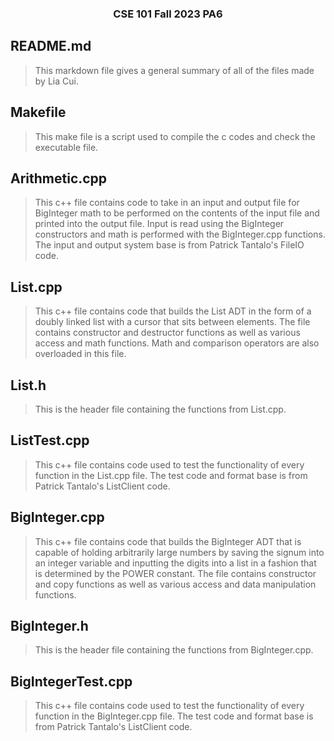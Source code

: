 <h3 align="center">CSE 101 Fall 2023 PA6</h3>

## README.md
> This markdown file gives a general summary of all of the files made by Lia Cui.

## Makefile
> This make file is a script used to compile the c codes and check the executable file.

## Arithmetic.cpp
> This c++ file contains code to take in an input and output file for BigInteger math to be performed on the contents of the input file and printed into the output file. Input is read using the BigInteger constructors and math is performed with the BigInteger.cpp functions. The input and output system base is from Patrick Tantalo's FileIO code.

## List.cpp
> This c++ file contains code that builds the List ADT in the form of a doubly linked list with a cursor that sits between elements. The file contains constructor and destructor functions as well as various access and math functions. Math and comparison operators are also overloaded in this file.

## List.h
> This is the header file containing the functions from List.cpp.

## ListTest.cpp
> This c++ file contains code used to test the functionality of every function in the List.cpp file. The test code and format base is from Patrick Tantalo's ListClient code.

## BigInteger.cpp
> This c++ file contains code that builds the BigInteger ADT that is capable of holding arbitrarily large numbers by saving the signum into an integer variable and inputting the digits into a list in a fashion that is determined by the POWER constant. The file contains constructor and copy functions as well as various access and data manipulation functions.

## BigInteger.h
> This is the header file containing the functions from BigInteger.cpp.

## BigIntegerTest.cpp
> This c++ file contains code used to test the functionality of every function in the BigInteger.cpp file. The test code and format base is from Patrick Tantalo's ListClient code.
